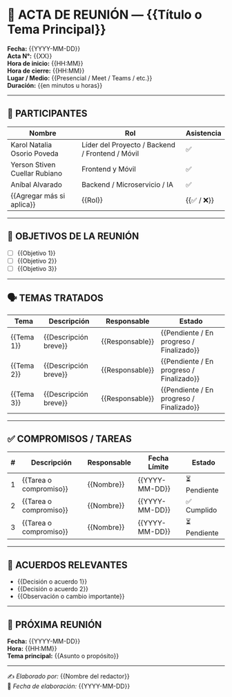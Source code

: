 # 📝 ACTA DE REUNIÓN — {{Título o Tema Principal}}

**Fecha:** {{YYYY-MM-DD}}  
**Acta N°:** {{XX}}  
**Hora de inicio:** {{HH:MM}}  
**Hora de cierre:** {{HH:MM}}  
**Lugar / Medio:** {{Presencial / Meet / Teams / etc.}}  
**Duración:** {{en minutos u horas}}

---

## 👥 PARTICIPANTES

| Nombre | Rol | Asistencia |
|--------|------|-------------|
| Karol Natalia Osorio Poveda | Líder del Proyecto / Backend / Frontend / Móvil | ✅ |
| Yerson Stiven Cuellar Rubiano | Frontend y Móvil | ✅ |
| Aníbal Alvarado | Backend / Microservicio / IA | ✅ |
| {{Agregar más si aplica}} | {{Rol}} | {{✅ / ❌}} |

---

## 🎯 OBJETIVOS DE LA REUNIÓN

- [ ] {{Objetivo 1}}
- [ ] {{Objetivo 2}}
- [ ] {{Objetivo 3}}

---

## 🗣 TEMAS TRATADOS

| Tema | Descripción | Responsable | Estado |
|------|--------------|--------------|---------|
| {{Tema 1}} | {{Descripción breve}} | {{Responsable}} | {{Pendiente / En progreso / Finalizado}} |
| {{Tema 2}} | {{Descripción breve}} | {{Responsable}} | {{Pendiente / En progreso / Finalizado}} |
| {{Tema 3}} | {{Descripción breve}} | {{Responsable}} | {{Pendiente / En progreso / Finalizado}} |

---

## ✅ COMPROMISOS / TAREAS

| # | Descripción | Responsable | Fecha Límite | Estado |
|---|--------------|--------------|---------------|---------|
| 1 | {{Tarea o compromiso}} | {{Nombre}} | {{YYYY-MM-DD}} | ⏳ Pendiente |
| 2 | {{Tarea o compromiso}} | {{Nombre}} | {{YYYY-MM-DD}} | ✅ Cumplido |
| 3 | {{Tarea o compromiso}} | {{Nombre}} | {{YYYY-MM-DD}} | ⏳ Pendiente |

---

## 🧩 ACUERDOS RELEVANTES

- {{Decisión o acuerdo 1}}
- {{Decisión o acuerdo 2}}
- {{Observación o cambio importante}}

---

## 📅 PRÓXIMA REUNIÓN

**Fecha:** {{YYYY-MM-DD}}  
**Hora:** {{HH:MM}}  
**Tema principal:** {{Asunto o propósito}}

---

✍️ *Elaborado por:* {{Nombre del redactor}}  
📅 *Fecha de elaboración:* {{YYYY-MM-DD}}
